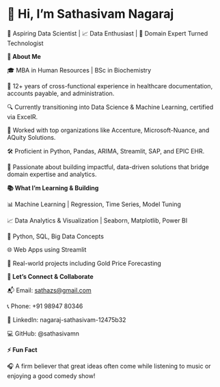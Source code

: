 # 👋 Hi, I’m Sathasivam Nagaraj 
🚀 Aspiring Data Scientist | 📈 Data Enthusiast | 🤝 Domain Expert Turned Technologist

**🧠 About Me**

🎓 MBA in Human Resources | BSc in Biochemistry

💼 12+ years of cross-functional experience in healthcare documentation, accounts payable, and administration.

🔍 Currently transitioning into Data Science & Machine Learning, certified via ExcelR.

🏢 Worked with top organizations like Accenture, Microsoft-Nuance, and AQuity Solutions.

🛠️ Proficient in Python, Pandas, ARIMA, Streamlit, SAP, and EPIC EHR.

🚀 Passionate about building impactful, data-driven solutions that bridge domain expertise and analytics.


**📚 What I’m Learning & Building**

📊 Machine Learning | Regression, Time Series, Model Tuning

📈 Data Analytics & Visualization | Seaborn, Matplotlib, Power BI

💾 Python, SQL, Big Data Concepts

🌐 Web Apps using Streamlit

🧪 Real-world projects including Gold Price Forecasting


**🤝 Let’s Connect & Collaborate**

📬 Email: sathazs@gmail.com

📞 Phone: +91 98947 80346

🔗 LinkedIn: nagaraj-sathasivam-12475b32

💻 GitHub: @sathasivamn


**⚡ Fun Fact**

🎧 A firm believer that great ideas often come while listening to music or enjoying a good comedy show!
